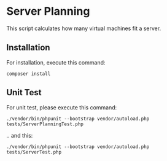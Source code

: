 
# Server Planning
This script calculates how many virtual machines fit a server.
## Installation
For installation, execute this command:

    composer install
## Unit Test
For unit test, please execute this command:

    ./vendor/bin/phpunit --bootstrap vendor/autoload.php tests/ServerPlanningTest.php
.. and this:

    ./vendor/bin/phpunit --bootstrap vendor/autoload.php tests/ServerTest.php
